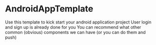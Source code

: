 # AndroidAppTemplate
Use this template to kick start your android application project
User login and sign up is already done for you
You can recommend what other common (obvious) components we can have (or you can do them and push)
